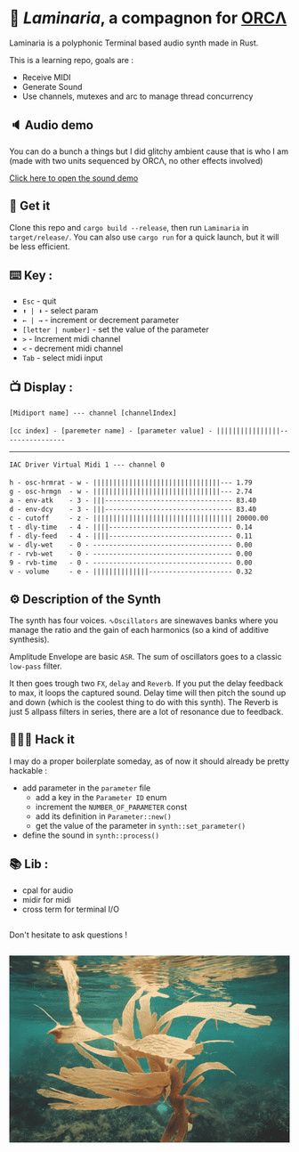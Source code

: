 # 🪸 *Laminaria*, a compagnon for [ORCΛ](https://github.com/hundredrabbits/Orca) 

Laminaria is a polyphonic Terminal based audio synth made in Rust.

This is a learning repo, goals are :
 - Receive MIDI
 - Generate Sound
 - Use channels, mutexes and arc to manage thread concurrency 

## 🔈 Audio demo
You can do a bunch a things but I did glitchy ambient cause that is who I am (made with two units sequenced by ORCΛ, no other effects involved)

[Click here to open the sound demo](https://lndf.fr/Media/Laminaria-sounddemo.mp3)

## 🛒 Get it

Clone this repo and `cargo build --release`, then run `Laminaria` in `target/release/`.
You can also use `cargo run` for a quick launch, but it will be less efficient.

## ⌨️ Key :
- `Esc` - quit
- `⬆ | ⬇` - select param
- `← | →` - increment or decrement parameter
- `[letter | number]` - set the value of the parameter
- `>` - Increment midi channel
- `<` - decrement midi channel
- `Tab` - select midi input

## 📺 Display :

```
[Midiport name] --- channel [channelIndex]

[cc index] - [paremeter name] - [parameter value] - ||||||||||||||||----------------
```

---

```
IAC Driver Virtual Midi 1 --- channel 0

h - osc-hrmrat - w - ||||||||||||||||||||||||||||||||--- 1.79
g - osc-hrmgn  - w - ||||||||||||||||||||||||||||||||--- 2.74
a - env-atk    - 3 - |||-------------------------------- 83.40
d - env-dcy    - 3 - |||-------------------------------- 83.40
c - cutoff     - z - ||||||||||||||||||||||||||||||||||| 20000.00
t - dly-time   - 4 - ||||------------------------------- 0.14
f - dly-feed   - 4 - ||||------------------------------- 0.11
w - dly-wet    - 0 - ----------------------------------- 0.00
r - rvb-wet    - 0 - ----------------------------------- 0.00
9 - rvb-time   - 0 - ----------------------------------- 0.00
v - volume     - e - ||||||||||||||--------------------- 0.32
```

## ⚙️ Description of the Synth

The synth has four voices. `∿Oscillators` are sinewaves banks where you manage the ratio and the gain of each harmonics (so a kind of additive synthesis). 

Amplitude Envelope are basic `ASR`. The sum of oscillators goes to a classic `low-pass` filter.

It then goes trough two `FX`, `delay` and `Reverb`. If you put the delay feedback to max, it loops the captured sound. Delay time will then pitch the sound up and down (which is the coolest thing to do with this synth).
The Reverb is just 5 allpass filters in series, there are a lot of resonance due to feedback.

## 👩🏿‍💻 Hack it

I may do a proper boilerplate someday, as of now it should already be pretty hackable :
- add parameter in the `parameter` file
  - add a key in the `Parameter ID` enum
  - increment the `NUMBER_OF_PARAMETER` const
  - add its definition in `Parameter::new()`
  - get the value of the parameter in `synth::set_parameter()`
- define the sound in `synth::process()`

## 📚 Lib :
- cpal for audio
- midir for midi
- cross term for terminal I/O

##
Don't hesitate to ask questions !
##
![picture](/Laminaria.jpg)
